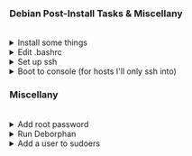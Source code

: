 
### Debian Post-Install Tasks & Miscellany
<br>

<details>
  <summary>Install some things</summary>

<br>

```
sudo apt update
sudo apt upgrade
sudo apt -y install curl openssh-server ii git figlet tldr neofetch deborphan aptitude htop
```

<br>
Install Github CLI
<br>
(Paste and run all lines together)
<br><br>

```
type -p curl >/dev/null || (sudo apt update && sudo apt install curl -y)
curl -fsSL https://cli.github.com/packages/githubcli-archive-keyring.gpg | sudo dd of=/usr/share/keyrings/githubcli-archive-keyring.gpg \
&& sudo chmod go+r /usr/share/keyrings/githubcli-archive-keyring.gpg \
&& echo "deb [arch=$(dpkg --print-architecture) signed-by=/usr/share/keyrings/githubcli-archive-keyring.gpg] https://cli.github.com/packages stable main" | sudo tee /etc/apt/sources.list.d/github-cli.list > /dev/null \
&& sudo apt update \
&& sudo apt install gh -y
```

<br>
Install Oh My Bash
<br><br>

```
bash -c "$(curl -fsSL https://raw.githubusercontent.com/ohmybash/oh-my-bash/master/tools/install.sh)"
```

---

</details>

<details>
  <summary>Edit .bashrc</summary>
<br>

_This assumes I've installed everything above_
<br>

Change the theme to `Zork`

Paste all this at the bottom of .bashrc:
<br>

```
alias update='sudo apt update && sudo apt -o Dpkg::Options::="--force-confdef" dist-upgrade -y && sudo apt autoremove -y && if sudo test -f /var/run/reboot-required; then read -p "A reboot is required to finish installing updates. Press [ENTER] to reboot now, or [CTRL+C] to cancel and reboot later." && sudo reboot; else echo "A reboot is not required. Exiting..."; fi'

echo "$(tput bold)$(tput setaf 3)"
figlet Debian!

neofetch
```

<br>
Reload .bashrc:
<br><br>

`source .bashrc`

---

</details>

<details>
  <summary>Set up ssh</summary>

<br>
Enable and start sshd at boot time:
<br><br>

`sudo systemctl enable ssh.service`

Confirm sshd is enabled at boot time:
<br>

`sudo systemctl is-enabled ssh.service`

Check server status:
<br>

`sudo service ssh status`

Start sshd:
<br>

`sudo systemctl start ssh.service`

Restart the server:
<br>

`sudo systemctl restart ssh.service`

Show ip address:
<br>

`ip a | grep "inet "﻿`

---

</details>

<details>
  <summary>Boot to console (for hosts I'll only ssh into)</summary>

<br>
Backup the configuration file:

`sudo cp -n /etc/default/grub /etc/default/grub.backup`

<br>
Edit the configuration file:

`sudo nano /etc/default/grub`

<br>
Comment out:

`GRUB_CMDLINE_LINUX_DEFAULT="quiet splash"`

<br>
Change GRUB_CMDLINE_LINUX "" to:

`GRUB_CMDLINE_LINUX="text"`

<br>
Uncomment:

`GRUB_TERMINAL="console"`

<br>
Save the file and apply changes:

`sudo update-grub`

<br>
And finally:

`sudo systemctl set-default multi-user.target`

---

</details>


### Miscellany
<br>

<details>
  <summary>Add root password</summary>
<br>

Switch to root and add a password:

`sudo -i`

`passwd`

<br>
To switch to the root shell

 `su -`

---

</details>

<details>
  <summary>Run Deborphan</summary>

<br>
Deborphan finds "orphaned" packages on your system. It determines which packages have no other packages depending on their installation and shows you a list of these packages. It is most useful when finding libraries, but it can be used on packages in all sections.
<br>

<br>
Start out with a dry run:


`deborphan --guess-all`

<br>
Remove unnecessary data packages:

`sudo deborphan --guess-data | xargs sudo aptitude -y purge`

<br>
Delete unnecessary libraries:

`sudo deborphan | xargs sudo apt-get -y remove --purge`

---

</details>

<details>
  <summary>Add a user to sudoers</summary>

<br>
Edit sudoers file:
<br>

`visudo`

Add the following to the bottom (changing username):
<br>

`username ALL=(ALL) NOPASSWD:ALL`

---
